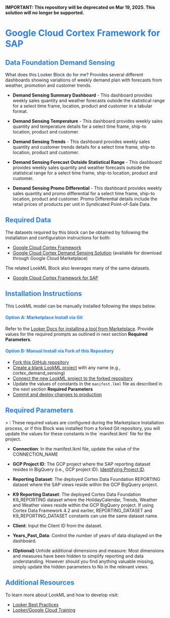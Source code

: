 **IMPORTANT: This repository will be deprecated on Mar 19, 2025. This solution will no longer be supported.** 

<h1><span style="color:#2d7eea">Google Cloud Cortex Framework for SAP</span></h1>

<h2><span style="color:#2d7eea">Data Foundation Demand Sensing</span></h2>

What does this Looker Block do for me?
Provides several different dashboards showing variations of weekly demand plan with forecasts from weather, promotion and customer trends.

- **Demand Sensing Summary Dashboard** - This dashboard provides weekly sales quantity and weather forecasts outside the statistical range for a select time frame, location, product and customer in a tabular format.

- **Demand Sensing Temperature** - This dashboard provides weekly sales quantity and temperature details for a select time frame, ship-to location, product and customer.

- **Demand Sensing Trends** - This dashboard provides weekly sales quantity and customer trends details for a select time frame, ship-to location, product and customer.

- **Demand Sensing Forecast Outside Statistical Range** - This dashboard provides weekly sales quantity and weather forecasts outside the statistical range for a select time frame, ship-to location, product and customer.

- **Demand Sensing Promo Differential** - This dashboard provides weekly sales quantity and promo differential for a select time frame, ship-to location, product and customer. Promo Differential details include the retail prices of products per unit in Syndicated Point-of-Sale Data.

<h2><span style="color:#2d7eea">Required Data</span></h2>

The datasets required by this block can be obtained by following the installation and configuration instructions for both:
- [Google Cloud Cortex Framework](https://github.com/GoogleCloudPlatform/cortex-data-foundation)
- [Google Cloud Cortex Demand Sensing Solution](https://storage.googleapis.com/cortex-public-documents/Cortex%20Demand%20Sensing%20-%20User%20Guide.pdf) (available for download through Google Cloud Marketplace)

The related LookML Block also leverages many of the same datasets.
- [Google Cloud Cortex Framework for SAP](https://github.com/looker-open-source/block-cortex-sap/)

<h2><span style="color:#2d7eea">Installation Instructions</span></h2>

This LookML model can be manually installed following the steps below.

  <h4><span style="color:#2d7eea">Option A: Marketplace Install via Git</span></h4>
  
  Refer to the [Looker Docs for installing a tool from Marketplace](https://cloud.google.com/looker/docs/marketplace#installing_a_tool_from_a_git_url). Provide values for the required prompts as outlined in next section **Required Parameters**.

  <h4><span style="color:#2d7eea">Option B: Manual Install via Fork of this Repository</span></h4>
  
  - [Fork this GitHub repository](https://docs.github.com/en/get-started/quickstart/fork-a-repo#forking-a-repository)
  - [Create a blank LookML project](https://cloud.google.com/looker/docs/create-projects#creating_a_blank_project) with any name (e.g., cortex_demand_sensing)
  - [Connect the new LookML project to the forked repository](https://cloud.google.com/looker/docs/setting-up-git-connection)
  - Update the values of constants in the `manifest.lkml` file as described in the next section **Required Parameters**
  - [Commit and deploy changes to production](https://cloud.google.com/looker/docs/version-control-and-deploying-changes#getting_your_changes_to_production)

<h2><span style="color:#2d7eea">Required Parameters</span></h2>
>   ❕ These required values are configured during the Marketplace Installation process, or if this Block was installed from a forked Git repository, you will update the values for these constants in the `manifest.lkml` file for the project.

- **Connection**: In the manifest.lkml file, update the value of the CONNECTION_NAME

- **GCP Project ID**: The GCP project where the SAP reporting dataset resides in BigQuery (i.e., GCP project ID). [Identifying Project ID](https://cloud.google.com/resource-manager/docs/creating-managing-projects#identifying_projects).

- **Reporting Dataset**: The deployed Cortex Data Foundation REPORTING dataset where the SAP views reside within the GCP BigQuery project.

- **K9 Reporting Dataset**: The deployed Cortex Data Foundation K9_REPORTING dataset where the HolidayCalendar, Trends, Weather and Weather views reside within the GCP BigQuery project. If using Cortex Data Framework 4.2 and earlier, REPORTING_DATASET and K9_REPORTING_DATASET constants can use the same dataset name.

- **Client**: Input the Client ID from the dataset.

- **Years_Past_Data**: Control the number of years of data displayed on the dashboard.

- **(Optional)** Unhide additional dimensions and measure: Most dimensions and measures have been hidden to simplify reporting and data understanding. However should you find anything valuable missing, simply update the hidden parameters to No in the relevant views.

<h2><span style="color:#2d7eea">Additional Resources</span></h2>

To learn more about LookML and how to develop visit:
- [Looker Best Practices](https://cloud.google.com/looker/docs/best-practices/home)
- [Looker/Google Cloud Training](https://www.cloudskillsboost.google/catalog)
